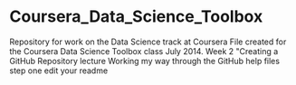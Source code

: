 Coursera_Data_Science_Toolbox
=============================

Repository for work on the Data Science track at Coursera
File created for the Coursera Data Science Toolbox class July 2014. Week 2 "Creating a GitHub Repository lecture
Working my way through the GitHub help files  step one edit your readme
